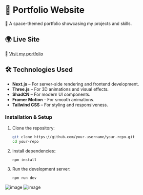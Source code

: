 # 🚀 Portfolio Website

🌌 A space-themed portfolio showcasing my projects and skills.

## 🌍 Live Site
🔗 [Visit my portfolio](http://portfolio-idanidan29s-projects.vercel.app)

## 🛠️ Technologies Used
- **Next.js** – For server-side rendering and frontend development.
- **Three.js** – For 3D animations and visual effects.
- **ShadCN** – For modern UI components.
- **Framer Motion** – For smooth animations.
- **Tailwind CSS** – For styling and responsiveness.

### Installation & Setup
1. Clone the repository:
   ```sh
   git clone https://github.com/your-username/your-repo.git
   cd your-repo
   ```
   
2. Install dependencies::
   ```sh
   npm install
   ```
3. Run the development server:
   ```sh
   npm run dev
   ```
![image](https://github.com/user-attachments/assets/8e1537c2-b548-45a0-a0ae-d0254f6caef7)
![image](https://github.com/user-attachments/assets/58805b87-90a6-4349-9bb8-6dc028e54f39)

